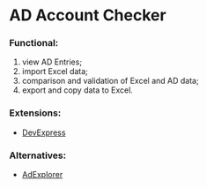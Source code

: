 # AD Account Checker
### Functional: ###
1. view AD Entries;
2. import Excel data;
3. comparison and validation of Excel and AD data;
4. export and copy data to Excel.
   
### Extensions: ###
- [DevExpress](https://www.devexpress.com/)

### Alternatives: ###
- [AdExplorer](https://learn.microsoft.com/en-us/sysinternals/downloads/adexplorer)
